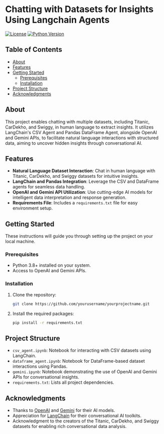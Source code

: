 
# Chatting with Datasets for Insights Using Langchain Agents

[![License](https://img.shields.io/badge/License-MIT-blue.svg)](LICENSE)
[![Python Version](https://img.shields.io/badge/python-3.8%20%7C%203.9%20%7C%203.10-blue.svg)](https://www.python.org/downloads/release)

## Table of Contents

- [About](#about)
- [Features](#features)
- [Getting Started](#getting-started)
  - [Prerequisites](#prerequisites)
  - [Installation](#installation)
- [Project Structure](#project-structure)
- [Acknowledgments](#acknowledgments)

## About

This project enables chatting with multiple datasets, including Titanic, CarDekho, and Swiggy, in human language to extract insights. It utilizes LangChain's CSV Agent and Pandas DataFrame Agent, alongside OpenAI and Gemini APIs, to facilitate natural language interactions with structured data, aiming to uncover hidden insights through conversational AI.

## Features

- **Natural Language Dataset Interaction**: Chat in human language with Titanic, CarDekho, and Swiggy datasets for intuitive insights.
- **LangChain and Pandas Integration**: Leverage the CSV and DataFrame agents for seamless data handling.
- **OpenAI and Gemini API Utilization**: Use cutting-edge AI models for intelligent data interpretation and response generation.
- **Requirements File**: Includes a `requirements.txt` file for easy environment setup.

## Getting Started

These instructions will guide you through setting up the project on your local machine.

### Prerequisites

- Python 3.8+ installed on your system.
- Access to OpenAI and Gemini APIs.

### Installation

1. Clone the repository:

   ```bash
   git clone https://github.com/yourusername/yourprojectname.git
   ```

2. Install the required packages:

    ```bash
    pip install -r requirements.txt
    ```


## Project Structure

- `csv_agent.ipynb`: Notebook for interacting with CSV datasets using LangChain.
- `dataframe_agent.ipynb`: Notebook for DataFrame-based dataset interactions using Pandas.
- `gemini.ipynb`: Notebook demonstrating the use of OpenAI and Gemini APIs for conversational insights.
- `requirements.txt`: Lists all project dependencies.

## Acknowledgments

- Thanks to [OpenAI](https://openai.com) and [Gemini](https://gemini.com) for their AI models.
- Appreciation for [LangChain](https://langchain.com) for their conversational AI toolkits.
- Acknowledgment to the creators of the Titanic, CarDekho, and Swiggy datasets for enabling rich conversational data analysis.
